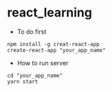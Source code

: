 # react_learning

- To do first
```
npm install -g creat-react-app
create-react-app "your_app_name"
```

- How to run server
```
cd "your_app_name"
yarn start
```
